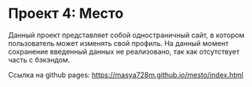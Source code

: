 # Проект 4: Место

Данный проект представляет собой одностраничный сайт, 
в котором пользователь может изменять свой профиль.
На данный момент сохранение введенный данных не реализовано,
так как отсутствует часть с бэкэндом.

Ссылка на github pages:
https://masya728m.github.io/mesto/index.html